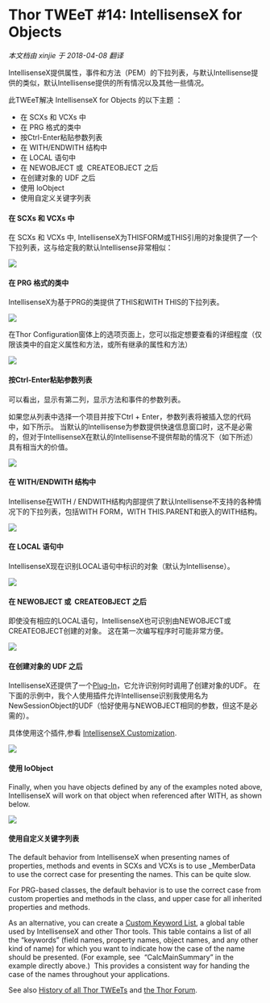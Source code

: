 ﻿Thor TWEeT #14: IntellisenseX for Objects
===
_本文档由 xinjie 于 2018-04-08 翻译_

IntellisenseX提供属性，事件和方法（PEM）的下拉列表，与默认Intellisense提供的类似，默认Intellisense提供的所有情况以及其他一些情况。

此TWEeT解决 IntellisenseX for Objects 的以下主题 ：

*   在 SCXs 和 VCXs 中
*   在 PRG 格式的类中
*   按Ctrl-Enter粘贴参数列表
*   在 WITH/ENDWITH 结构中
*   在 LOCAL 语句中
*   在 NEWOBJECT 或  CREATEOBJECT 之后
*   在创建对象的 UDF 之后
*   使用 loObject
*   使用自定义关键字列表

#### 在 SCXs 和 VCXs 中

在 SCXs 和 VCXs 中, IntellisenseX为THISFORM或THIS引用的对象提供了一个下拉列表，这与给定我的默认Intellisense非常相似：

![](Images/Tweet14a.png)


#### 在 PRG 格式的类中

IntellisenseX为基于PRG的类提供了THIS和WITH THIS的下拉列表。

![](Images/Tweet14b.png)

在Thor Configuration窗体上的选项页面上，您可以指定想要查看的详细程度（仅限该类中的自定义属性和方法，或所有继承的属性和方法）

![](Images/Tweet14c.png)

#### 按Ctrl-Enter粘贴参数列表

可以看出，显示有第二列，显示方法和事件的参数列表。

如果您从列表中选择一个项目并按下Ctrl + Enter，参数列表将被插入您的代码中，如下所示。 当默认的Intellisense为参数提供快速信息窗口时，这不是必需的，但对于IntellisenseX在默认的Intellisense不提供帮助的情况下（如下所述）具有相当大的价值。

![](Images/Tweet14d.png)

#### 在 WITH/ENDWITH 结构中

Intellisense在WITH / ENDWITH结构内部提供了默认Intellisense不支持的各种情况下的下拉列表，包括WITH FORM，WITH THIS.PARENT和嵌入的WITH结构。

![](Images/Tweet14e.png)

#### 在 LOCAL 语句中

IntellisenseX现在识别LOCAL语句中标识的对象（默认为Intellisense）。

![](Images/Tweet14f.png)

#### 在 NEWOBJECT 或  CREATEOBJECT 之后

即使没有相应的LOCAL语句，IntellisenseX也可识别由NEWOBJECT或CREATEOBJECT创建的对象。 这在第一次编写程序时可能非常方便。

![](Images/Tweet14g.png)

#### 在创建对象的 UDF 之后

IntellisenseX还提供了一个[Plug-In](../Thor_add_plugins.md）（名为“NewObject”)，它允许识别何时调用了创建对象的UDF。 在下面的示例中，我个人使用插件允许Intellisense识别我使用名为NewSessionObject的UDF（恰好使用与NEWOBJECT相同的参数，但这不是必需的）。

具体使用这个插件,参看 [IntellisenseX Customization](Tweet_18.md).

![](Images/Tweet14h.png)

#### 使用 loObject

Finally, when you have objects defined by any of the examples noted above, IntellisenseX will work on that object when referenced after WITH, as shown below.

![](Images/Tweet14i.png)

#### 使用自定义关键字列表

The default behavior from IntellisenseX when presenting names of properties, methods and events in SCXs and VCXs is to use _MemberData to use the correct case for presenting the names. This can be quite slow.

For PRG-based classes, the default behavior is to use the correct case from custom properties and methods in the class, and upper case for all inherited properties and methods.

As an alternative, you can create a [Custom Keyword List](Tweet_16.md), a global table used by IntellisenseX and other Thor tools. This table contains a list of all the “keywords” (field names, property names, object names, and any other kind of name) for which you want to indicate how the case of the name should be presented. (For example, see  “CalcMainSummary” in the example directly above.)  This provides a consistent way for handing the case of the names throughout your applications.

See also [History of all Thor TWEeTs](../TWEeTs.md) and [the Thor Forum](https://groups.google.com/forum/?fromgroups#!forum/FoxProThor).
